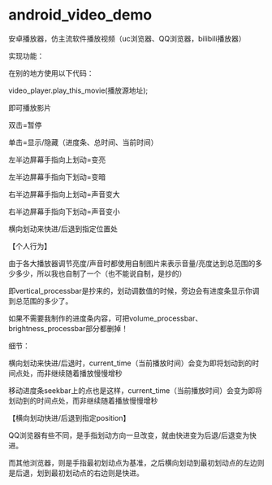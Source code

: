 # android_video_demo
安卓播放器，仿主流软件播放视频（uc浏览器、QQ浏览器，bilibili播放器）

实现功能：

在别的地方使用以下代码：

video_player.play_this_movie(播放源地址);

即可播放影片



双击=暂停

单击=显示/隐藏（进度条、总时间、当前时间）

左半边屏幕手指向上划动=变亮

左半边屏幕手指向下划动=变暗

右半边屏幕手指向上划动=声音变大

右半边屏幕手指向下划动=声音变小



横向划动来快进/后退到指定位置处


【个人行为】

由于各大播放器调节亮度/声音时都使用自制图片来表示音量/亮度达到总范围的多少多少，所以我也自制了一个（也不能说自制，是抄的）

即vertical_processbar是抄来的，划动调数值的时候，旁边会有进度条显示你调到总范围的多少了。

如果不需要我制作的进度条内容，可把volume_processbar、brightness_processbar部分都删掉！



细节：

横向划动来快进/后退时，current_time（当前播放时间）会变为即将划动到的时间点处，而非继续随着播放慢慢增秒


移动进度条seekbar上的点也是这样，current_time（当前播放时间）会变为即将划动到的时间点处，而非继续随着播放慢慢增秒




【横向划动快进/后退到指定position】

QQ浏览器有些不同，是手指划动方向一旦改变，就由快进变为后退/后退变为快进。

而其他浏览器，则是手指最初划动点为基准，之后横向划动到最初划动点的左边则是后退，划到最初划动点的右边则是快进。

